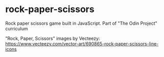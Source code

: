 # rock-paper-scissors
Rock paper scissors game built in JavaScript. Part of "The Odin Project" curriculum

"Rock, Paper, Scissors" images by Vecteezy: https://www.vecteezy.com/vector-art/690865-rock-paper-scissors-line-icons